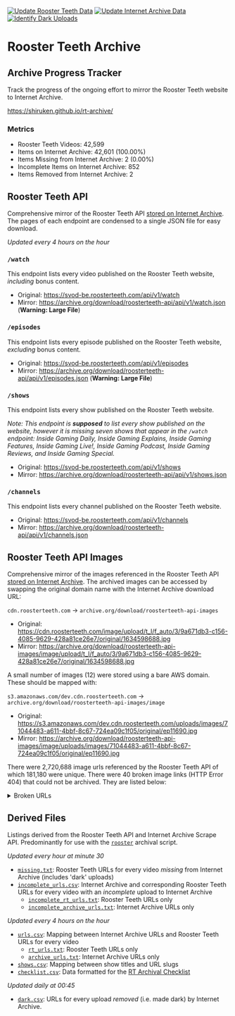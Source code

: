 [![Update Rooster Teeth Data](https://github.com/shiruken/rt-archive/actions/workflows/update_rt.yml/badge.svg)](https://github.com/shiruken/rt-archive/actions/workflows/update_rt.yml) [![Update Internet Archive Data](https://github.com/shiruken/rt-archive/actions/workflows/update_archive.yml/badge.svg)](https://github.com/shiruken/rt-archive/actions/workflows/update_archive.yml) [![Identify Dark Uploads](https://github.com/shiruken/rt-archive/actions/workflows/update_archive_dark.yml/badge.svg)](https://github.com/shiruken/rt-archive/actions/workflows/update_archive_dark.yml)

# Rooster Teeth Archive

## Archive Progress Tracker

Track the progress of the ongoing effort to mirror the Rooster Teeth website to Internet Archive.

https://shiruken.github.io/rt-archive/

### Metrics

* Rooster Teeth Videos: 42,599
* Items on Internet Archive: 42,601 (100.00%)
* Items Missing from Internet Archive: 2 (0.00%)
* Incomplete Items on Internet Archive: 852
* Items Removed from Internet Archive: 2

## Rooster Teeth API

Comprehensive mirror of the Rooster Teeth API [stored on Internet Archive](https://archive.org/details/roosterteeth-api). The pages of each endpoint are condensed to a single JSON file for easy download.

*Updated every 4 hours on the hour*

### `/watch`

This endpoint lists every video published on the Rooster Teeth website, *including* bonus content.

* Original: https://svod-be.roosterteeth.com/api/v1/watch
* Mirror: https://archive.org/download/roosterteeth-api/api/v1/watch.json (**Warning: Large File**)

### `/episodes`

This endpoint lists every episode published on the Rooster Teeth website, *excluding* bonus content.

* Original: https://svod-be.roosterteeth.com/api/v1/episodes
* Mirror: https://archive.org/download/roosterteeth-api/api/v1/episodes.json (**Warning: Large File**)

### `/shows`

This endpoint lists every show published on the Rooster Teeth website.

*Note: This endpoint is **supposed** to list every show published on the website, however it is missing seven shows that appear in the `/watch` endpoint: Inside Gaming Daily, Inside Gaming Explains, Inside Gaming Features, Inside Gaming Live!, Inside Gaming Podcast, Inside Gaming Reviews, and Inside Gaming Special.*

* Original: https://svod-be.roosterteeth.com/api/v1/shows
* Mirror: https://archive.org/download/roosterteeth-api/api/v1/shows.json

### `/channels`

This endpoint lists every channel published on the Rooster Teeth website.

* Original: https://svod-be.roosterteeth.com/api/v1/channels
* Mirror: https://archive.org/download/roosterteeth-api/api/v1/channels.json

## Rooster Teeth API Images

Comprehensive mirror of the images referenced in the Rooster Teeth API [stored on Internet Archive](https://archive.org/details/roosterteeth-api-images). The archived images can be accessed by swapping the original domain name with the Internet Archive download URL:

`cdn.roosterteeth.com` → `archive.org/download/roosterteeth-api-images`

* Original: https://cdn.roosterteeth.com/image/upload/t_l/f_auto/3/9a671db3-c156-4085-9629-428a81ce26e7/original/1634598688.jpg
* Mirror: https://archive.org/download/roosterteeth-api-images/image/upload/t_l/f_auto/3/9a671db3-c156-4085-9629-428a81ce26e7/original/1634598688.jpg

A small number of images (12) were stored using a bare AWS domain. These should be mapped with:

`s3.amazonaws.com/dev.cdn.roosterteeth.com` → `archive.org/download/roosterteeth-api-images/image`

* Original: https://s3.amazonaws.com/dev.cdn.roosterteeth.com/uploads/images/71044483-a611-4bbf-8c67-724ea09c1f05/original/ep11690.jpg
* Mirror: https://archive.org/download/roosterteeth-api-images/image/uploads/images/71044483-a611-4bbf-8c67-724ea09c1f05/original/ep11690.jpg

There were 2,720,688 image urls referenced by the Rooster Teeth API of which 181,180 were unique. There were 40 broken image links (HTTP Error 404) that could not be archived. They are listed below:

<details>
  <summary>Broken URLs</summary>

  ```bash
  https://cdn.roosterteeth.com/image/upload/t_t/f_auto/2/uploads/images/4bc2aac0-9528-4111-a876-ada9c0efdfa6/original/24363-1437848352684-mirror%27s_edge_catalyst.jpg
  https://cdn.roosterteeth.com/image/upload/t_sm/f_auto/2/uploads/images/4bc2aac0-9528-4111-a876-ada9c0efdfa6/original/24363-1437848352684-mirror%27s_edge_catalyst.jpg
  https://cdn.roosterteeth.com/image/upload/t_m/f_auto/2/uploads/images/4bc2aac0-9528-4111-a876-ada9c0efdfa6/original/24363-1437848352684-mirror%27s_edge_catalyst.jpg
  https://cdn.roosterteeth.com/image/upload/t_l/f_auto/2/uploads/images/4bc2aac0-9528-4111-a876-ada9c0efdfa6/original/24363-1437848352684-mirror%27s_edge_catalyst.jpg
  https://cdn.roosterteeth.com/image/upload/t_t/f_auto/2/uploads/images/3b5e7ff2-440a-4416-8cab-30aad0919d40/original/DBZ_Earth%27s_Special_Forces.jpg
  https://cdn.roosterteeth.com/image/upload/t_sm/f_auto/2/uploads/images/3b5e7ff2-440a-4416-8cab-30aad0919d40/original/DBZ_Earth%27s_Special_Forces.jpg
  https://cdn.roosterteeth.com/image/upload/t_m/f_auto/2/uploads/images/3b5e7ff2-440a-4416-8cab-30aad0919d40/original/DBZ_Earth%27s_Special_Forces.jpg
  https://cdn.roosterteeth.com/image/upload/t_l/f_auto/2/uploads/images/3b5e7ff2-440a-4416-8cab-30aad0919d40/original/DBZ_Earth%27s_Special_Forces.jpg
  https://cdn.roosterteeth.com/image/upload/t_t/f_auto/2/uploads/images/87749a8f-b5c2-4f1c-b9ed-f9cac2908e1b/original/Reggie-Fils-Aime%27s-ABC-Interview.jpg
  https://cdn.roosterteeth.com/image/upload/t_sm/f_auto/2/uploads/images/87749a8f-b5c2-4f1c-b9ed-f9cac2908e1b/original/Reggie-Fils-Aime%27s-ABC-Interview.jpg
  https://cdn.roosterteeth.com/image/upload/t_m/f_auto/2/uploads/images/87749a8f-b5c2-4f1c-b9ed-f9cac2908e1b/original/Reggie-Fils-Aime%27s-ABC-Interview.jpg
  https://cdn.roosterteeth.com/image/upload/t_l/f_auto/2/uploads/images/87749a8f-b5c2-4f1c-b9ed-f9cac2908e1b/original/Reggie-Fils-Aime%27s-ABC-Interview.jpg
  https://cdn.roosterteeth.com/image/upload/t_t/f_auto/2/uploads/images/f9da9a7d-8725-43a3-b007-18d17520f2ae/original/Whomp%27Em.gif
  https://cdn.roosterteeth.com/image/upload/t_sm/f_auto/2/uploads/images/f9da9a7d-8725-43a3-b007-18d17520f2ae/original/Whomp%27Em.gif
  https://cdn.roosterteeth.com/image/upload/t_m/f_auto/2/uploads/images/f9da9a7d-8725-43a3-b007-18d17520f2ae/original/Whomp%27Em.gif
  https://cdn.roosterteeth.com/image/upload/t_l/f_auto/2/uploads/images/f9da9a7d-8725-43a3-b007-18d17520f2ae/original/Whomp%27Em.gif
  https://cdn.roosterteeth.com/image/upload/t_t/f_auto/2/uploads/images/40e55b47-a5b0-4ac6-bf84-e07f227cb07f/original/Ghosts_%27N_Goblins_-_NES_-_Title.png
  https://cdn.roosterteeth.com/image/upload/t_sm/f_auto/2/uploads/images/40e55b47-a5b0-4ac6-bf84-e07f227cb07f/original/Ghosts_%27N_Goblins_-_NES_-_Title.png
  https://cdn.roosterteeth.com/image/upload/t_m/f_auto/2/uploads/images/40e55b47-a5b0-4ac6-bf84-e07f227cb07f/original/Ghosts_%27N_Goblins_-_NES_-_Title.png
  https://cdn.roosterteeth.com/image/upload/t_l/f_auto/2/uploads/images/40e55b47-a5b0-4ac6-bf84-e07f227cb07f/original/Ghosts_%27N_Goblins_-_NES_-_Title.png
  https://cdn.roosterteeth.com/image/upload/t_t/f_auto/2/uploads/images/3be9bf4a-686d-4402-aa76-b43eb1a3e3d8/original/03+Sonic+The+Hedgehog+2.jpg
  https://cdn.roosterteeth.com/image/upload/t_sm/f_auto/2/uploads/images/3be9bf4a-686d-4402-aa76-b43eb1a3e3d8/original/03+Sonic+The+Hedgehog+2.jpg
  https://cdn.roosterteeth.com/image/upload/t_m/f_auto/2/uploads/images/3be9bf4a-686d-4402-aa76-b43eb1a3e3d8/original/03+Sonic+The+Hedgehog+2.jpg
  https://cdn.roosterteeth.com/image/upload/t_l/f_auto/2/uploads/images/3be9bf4a-686d-4402-aa76-b43eb1a3e3d8/original/03+Sonic+The+Hedgehog+2.jpg
  https://cdn.roosterteeth.com/image/upload/t_t/f_auto/2/uploads/images/d3ad1342-7a92-482f-b23a-cc6c23911553/original/01+Sonic+The+Hedgehog+1.jpg
  https://cdn.roosterteeth.com/image/upload/t_sm/f_auto/2/uploads/images/d3ad1342-7a92-482f-b23a-cc6c23911553/original/01+Sonic+The+Hedgehog+1.jpg
  https://cdn.roosterteeth.com/image/upload/t_m/f_auto/2/uploads/images/d3ad1342-7a92-482f-b23a-cc6c23911553/original/01+Sonic+The+Hedgehog+1.jpg
  https://cdn.roosterteeth.com/image/upload/t_l/f_auto/2/uploads/images/d3ad1342-7a92-482f-b23a-cc6c23911553/original/01+Sonic+The+Hedgehog+1.jpg
  https://cdn.roosterteeth.com/image/upload/t_t/f_auto/2/uploads/images/13003ad2-3bb3-41f4-9897-6779feefcae2/original/Battleship+(U)+[!]+0.jpg
  https://cdn.roosterteeth.com/image/upload/t_sm/f_auto/2/uploads/images/13003ad2-3bb3-41f4-9897-6779feefcae2/original/Battleship+(U)+[!]+0.jpg
  https://cdn.roosterteeth.com/image/upload/t_m/f_auto/2/uploads/images/13003ad2-3bb3-41f4-9897-6779feefcae2/original/Battleship+(U)+[!]+0.jpg
  https://cdn.roosterteeth.com/image/upload/t_l/f_auto/2/uploads/images/13003ad2-3bb3-41f4-9897-6779feefcae2/original/Battleship+(U)+[!]+0.jpg
  https://cdn.roosterteeth.com/image/upload/t_t/f_auto/2/uploads/images/9269b55a-af01-4102-af80-16e97aded6d5/original/Track+and+Field+2.jpg
  https://cdn.roosterteeth.com/image/upload/t_sm/f_auto/2/uploads/images/9269b55a-af01-4102-af80-16e97aded6d5/original/Track+and+Field+2.jpg
  https://cdn.roosterteeth.com/image/upload/t_m/f_auto/2/uploads/images/9269b55a-af01-4102-af80-16e97aded6d5/original/Track+and+Field+2.jpg
  https://cdn.roosterteeth.com/image/upload/t_l/f_auto/2/uploads/images/9269b55a-af01-4102-af80-16e97aded6d5/original/Track+and+Field+2.jpg
  https://cdn.roosterteeth.com/image/upload/t_t/f_auto/2/uploads/images/76fd2fe3-ed5b-4ab3-bbca-6f32b480a8e1/original/600full-chip-%27n-dale-rescue-rangers-screenshot.jpg
  https://cdn.roosterteeth.com/image/upload/t_sm/f_auto/2/uploads/images/76fd2fe3-ed5b-4ab3-bbca-6f32b480a8e1/original/600full-chip-%27n-dale-rescue-rangers-screenshot.jpg
  https://cdn.roosterteeth.com/image/upload/t_m/f_auto/2/uploads/images/76fd2fe3-ed5b-4ab3-bbca-6f32b480a8e1/original/600full-chip-%27n-dale-rescue-rangers-screenshot.jpg
  https://cdn.roosterteeth.com/image/upload/t_l/f_auto/2/uploads/images/76fd2fe3-ed5b-4ab3-bbca-6f32b480a8e1/original/600full-chip-%27n-dale-rescue-rangers-screenshot.jpg
  ```
  
</details>

## Derived Files

Listings derived from the Rooster Teeth API and Internet Archive Scrape API. Predominantly for use with the [`rooster`](https://github.com/i3p9/rooster) archival script.

*Updated every hour at minute 30*

* [`missing.txt`](https://raw.githubusercontent.com/shiruken/rt-archive/main/data/missing.txt): Rooster Teeth URLs for every video *missing* from Internet Archive (includes 'dark' uploads)
* [`incomplete_urls.csv`](https://raw.githubusercontent.com/shiruken/rt-archive/main/data/incomplete_urls.csv): Internet Archive and corresponding Rooster Teeth URLs for every video with an *incomplete* upload to Internet Archive
  * [`incomplete_rt_urls.txt`](https://raw.githubusercontent.com/shiruken/rt-archive/main/data/incomplete_rt_urls.txt): Rooster Teeth URLs only
  * [`incomplete_archive_urls.txt`](https://raw.githubusercontent.com/shiruken/rt-archive/main/data/incomplete_archive_urls.txt): Internet Archive URLs only

*Updated every 4 hours on the hour*

* [`urls.csv`](https://raw.githubusercontent.com/shiruken/rt-archive/main/data/urls.csv): Mapping between Internet Archive URLs and Rooster Teeth URLs for every video
  * [`rt_urls.txt`](https://raw.githubusercontent.com/shiruken/rt-archive/main/data/rt_urls.txt): Rooster Teeth URLs only
  * [`archive_urls.txt`](https://raw.githubusercontent.com/shiruken/rt-archive/main/data/archive_urls.txt): Internet Archive URLs only
* [`shows.csv`](https://raw.githubusercontent.com/shiruken/rt-archive/main/data/shows.csv): Mapping between show titles and URL slugs
* [`checklist.csv`](https://raw.githubusercontent.com/shiruken/rt-archive/main/data/checklist.csv): Data formatted for the [RT Archival Checklist](https://docs.google.com/spreadsheets/d/17Vqd_xYLh-xma_nw_TkeFexzQ2sZ4uEntibiZB8KlRI/preview)

*Updated daily at 00:45*

* [`dark.csv`](https://raw.githubusercontent.com/shiruken/rt-archive/main/data/dark.csv): URLs for every upload *removed* (i.e. made dark) by Internet Archive.
